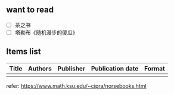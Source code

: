 ## want to read

- [ ] 茶之书 
- [ ] 塔勒布《随机漫步的傻瓜》

## Items list

| Title | Authors | Publisher | Publication date | Format |
| ----- | ------- | --------- | ---------------- | ------ |
|       |         |           |                  |        |

refer: https://www.math.ksu.edu/~cipra/norsebooks.html
